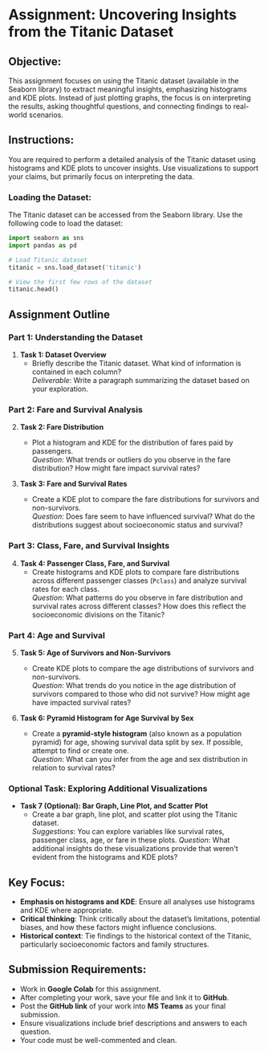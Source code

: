 # Assignment: Uncovering Insights from the Titanic Dataset

## Objective:
This assignment focuses on using the Titanic dataset (available in the Seaborn library) to extract meaningful insights, emphasizing histograms and KDE plots. Instead of just plotting graphs, the focus is on interpreting the results, asking thoughtful questions, and connecting findings to real-world scenarios.

## Instructions:
You are required to perform a detailed analysis of the Titanic dataset using histograms and KDE plots to uncover insights. Use visualizations to support your claims, but primarily focus on interpreting the data.

### Loading the Dataset:
The Titanic dataset can be accessed from the Seaborn library. Use the following code to load the dataset:

```python
import seaborn as sns
import pandas as pd

# Load Titanic dataset
titanic = sns.load_dataset('titanic')

# View the first few rows of the dataset
titanic.head()
```


## Assignment Outline

### Part 1: Understanding the Dataset
1. **Task 1: Dataset Overview**  
   - Briefly describe the Titanic dataset. What kind of information is contained in each column?  
   *Deliverable*: Write a paragraph summarizing the dataset based on your exploration.

### Part 2: Fare and Survival Analysis
2. **Task 2: Fare Distribution**  
   - Plot a histogram and KDE for the distribution of fares paid by passengers.  
   *Question*: What trends or outliers do you observe in the fare distribution? How might fare impact survival rates?

3. **Task 3: Fare and Survival Rates**  
   - Create a KDE plot to compare the fare distributions for survivors and non-survivors.  
   *Question*: Does fare seem to have influenced survival? What do the distributions suggest about socioeconomic status and survival?

### Part 3: Class, Fare, and Survival Insights
4. **Task 4: Passenger Class, Fare, and Survival**  
   - Create histograms and KDE plots to compare fare distributions across different passenger classes (`Pclass`) and analyze survival rates for each class.  
   *Question*: What patterns do you observe in fare distribution and survival rates across different classes? How does this reflect the socioeconomic divisions on the Titanic?

### Part 4: Age and Survival
5. **Task 5: Age of Survivors and Non-Survivors**  
   - Create KDE plots to compare the age distributions of survivors and non-survivors.  
   *Question*: What trends do you notice in the age distribution of survivors compared to those who did not survive? How might age have impacted survival rates?

6. **Task 6: Pyramid Histogram for Age Survival by Sex**  
   - Create a **pyramid-style histogram** (also known as a population pyramid) for age, showing survival data split by sex. If possible, attempt to find or create one.  
   *Question*: What can you infer from the age and sex distribution in relation to survival rates?

### Optional Task: Exploring Additional Visualizations
- **Task 7 (Optional): Bar Graph, Line Plot, and Scatter Plot**  
   - Create a bar graph, line plot, and scatter plot using the Titanic dataset.  
   *Suggestions*: You can explore variables like survival rates, passenger class, age, or fare in these plots.
   *Question*: What additional insights do these visualizations provide that weren't evident from the histograms and KDE plots?



## Key Focus:

- **Emphasis on histograms and KDE**: Ensure all analyses use histograms and KDE where appropriate.
- **Critical thinking**: Think critically about the dataset’s limitations, potential biases, and how these factors might influence conclusions.
- **Historical context**: Tie findings to the historical context of the Titanic, particularly socioeconomic factors and family structures.

## Submission Requirements:

- Work in **Google Colab** for this assignment.
- After completing your work, save your file and link it to **GitHub**.
- Post the **GitHub link** of your work into **MS Teams** as your final submission.
- Ensure visualizations include brief descriptions and answers to each question.
- Your code must be well-commented and clean.
